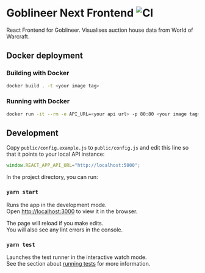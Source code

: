 # Goblineer Next Frontend ![CI](https://github.com/Goblineer-AH/goblineer-next-frontend/workflows/CI/badge.svg)
React Frontend for Goblineer. Visualises auction house data from World of Warcraft.

## Docker deployment
### Building with Docker
```sh
docker build . -t <your image tag>
```

### Running with Docker
```sh
docker run -it --rm -e API_URL=<your api url> -p 80:80 <your image tag>
```

## Development

Copy `public/config.example.js` to `public/config.js` and edit this line so that it points to your local API instance:
```js
window.REACT_APP_API_URL="http://localhost:5000";
``` 

In the project directory, you can run:

### `yarn start`

Runs the app in the development mode.<br />
Open [http://localhost:3000](http://localhost:3000) to view it in the browser.

The page will reload if you make edits.<br />
You will also see any lint errors in the console.

### `yarn test`

Launches the test runner in the interactive watch mode.<br />
See the section about [running tests](https://facebook.github.io/create-react-app/docs/running-tests) for more information.
